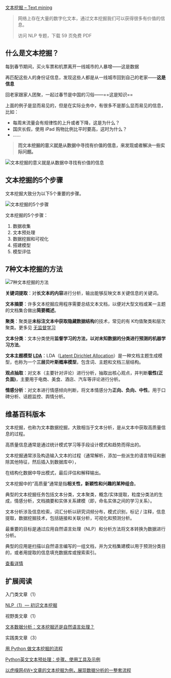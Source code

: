 [文本挖掘 – Text mining](https://easyai.tech/ai-definition/text-mining/)

> 网络上存在大量的数字化文本，通过文本挖掘我们可以获得很多有价值的信息。
>
> 
>
> 访问 NLP 专题，下载 59 页免费 PDF

 

## 什么是文本挖掘？

每到春节期间，买火车票和机票离开一线城市的人暴增——这是数据

再匹配这些人的身份证信息，发现这些人都是从一线城市回到自己的老家——**这是信息**

回老家跟家人团聚，一起过春节是中国的习俗——==这是知识==



上面的例子是显而易见的，但是在实际业务中，有很多不是那么显而易见的信息，比如：

- 每周末流量会有规律性的上升或者下降，这是为什么？
- 国庆长假，使用 iPad 购物比例比平时要高，这时为什么？
- ……

> **而文本挖掘的意义就是从数据中寻找有价值的信息，来发现或者解决一些实际问题。**

![文本挖掘的意义就是从数据中寻找有价值的信息](https://easy-ai.oss-cn-shanghai.aliyuncs.com/2019-04-11-yiyi.png)

 

## 文本挖掘的5个步骤

文本挖掘大致分为以下5个重要的步骤。

![文本挖掘的5个步骤](https://easy-ai.oss-cn-shanghai.aliyuncs.com/2019-04-11-5steps.png)

文本挖掘的5个步骤：

1. 数据收集
2. 文本预处理
3. 数据挖掘和可视化
4. 搭建模型
5. 模型评估

 

## 7种文本挖掘的方法

![7种文本挖掘的方法](https://easy-ai.oss-cn-shanghai.aliyuncs.com/2019-04-11-7ways.png)

**关键词提取**：对**长文本的内容**进行分析，输出能够反映文本关键信息的关键词。

**文本摘要**：许多文本挖掘应用程序需要总结文本文档，以便对大型文档或某一主题的文档集合做出**简要概述**。

**聚类**：聚类是**未标注文本中获取隐藏数据结构**的技术，常见的有 K均值聚类和层次聚类。更多见 [无监督学习](https://easyai.tech/ai-definition/unsupervised-learning/)

**文本分类**：文本分类使用**监督学习的方法，以对未知数据的分类进行预测的机器学习方法**。

**文本主题模型 [LDA](https://easyai.tech/ai-definition/latent-dirichlet-allocationlda/)**：LDA（[Latent Dirichlet Allocation](https://easyai.tech/ai-definition/latent-dirichlet-allocationlda/)）是一种文档主题生成模型，也称为一个**三层贝叶斯概率模型**，包含词、主题和文档三层结构。

**观点抽取**：对文本（主要针对评论）进行分析，抽取出核心观点，并判断**极性(正负面)**，主要用于电商、美食、酒店、汽车等评论进行分析。

**情感分析**：对文本进行情感倾向判断，将文本情感分为**正向、负向、中性**。用于口碑分析、话题监控、舆情分析。

 

## 维基百科版本

文本挖掘，也称为文本数据挖掘，大致相当于文本分析，是从文本中获取高质量信息的过程。

高质量信息通常是通过统计模式学习等手段设计模式和趋势而得出的。

文本挖掘通常涉及构造输入文本的过程（通常解析，添加一些派生的语言特征和删除其他特征，然后插入到数据库中），

在结构化数据中导出模式，最后评估和解释输出。



文本挖掘中的“高质量”通常是指**相关性，新颖性和兴趣的某种组合**。

典型的文本挖掘任务包括文本分类，文本聚类，概念/实体提取，粒度分类法的生成，情感分析，文档摘要和实体关系建模（即，命名实体之间的学习关系）。



文本分析涉及信息检索，词汇分析以研究词频分布，模式识别，标记 / 注释，信息提取，数据挖掘技术，包括链接和关联分析，可视化和预测分析。

最重要的目标是通过应用自然语言处理（NLP）和分析方法将文本转换为数据进行分析。

 典型的应用是扫描以自然语言编写的一组文档，并为文档集建模以用于预测分类目的，或者用提取的信息填充数据库或搜索索引。

[查看详情](https://en.wikipedia.org/wiki/Text_mining)

 

## 扩展阅读

入门类文章（1）

[NLP（1）— 初识文本挖掘](https://www.jianshu.com/p/3d767cb5db59)



视野类文章（1）

[文本数据分析：文本挖掘还是自然语言处理？](https://blog.csdn.net/analyst128/article/details/81084494)



实践类文章（3）

[用 Python 做文本挖掘的流程](https://zhuanlan.zhihu.com/p/19630762)

[Python英文文本预处理：步骤、使用工具及示例](https://blog.csdn.net/dQCFKyQDXYm3F8rB0/article/details/86653477)

[以虎嗅网4W+文章的文本挖掘为例，展现数据分析的一整套流程](https://www.jiqizhixin.com/articles/2018-12-20-18?from=synced&keyword=文本挖掘)